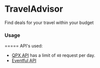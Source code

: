 # TravelAdvisor

Find deals for your travel within your budget

### Usage
=====
API's used:
* [QPX API](https://developers.google.com/qpx-express/) has a limit of `40` request per day.
* [Eventful API](http://api.eventful.com/)
